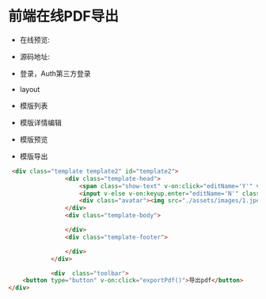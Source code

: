 <!--
 * @Author: luohong
 * @Date: 2019-08-30 17:46:49
 * @LastEditors: luohong
 * @LastEditTime: 2019-09-02 18:20:12
 * @Description: 
 * @email: 3300536651@qq.com
 -->
# 前端在线PDF导出
- 在线预览: 
- 源码地址:

- 登录，Auth第三方登录
- layout
- 模版列表
- 模版详情编辑
- 模版预览
- 模版导出

```html
 <div class="template template2" id="template2">
                <div class="template-head">
                    <span class="show-text" v-on:click="editName='Y'" v-if="editName=='N'"> {{name}}</span>
                    <input v-else v-on:keyup.enter="editName='N'" class="edit-text" type="text" v-model="name" />
                    <div class="avatar"><img src="./assets/images/1.jpeg" /> </div>
                </div>
                <div class="template-body">

                </div>
                <div class="template-footer">

                </div>
            </div>

            <div  class="toolbar">
    <button type="button" v-on:click="exportPdf()">导出pdf</button>
</div>
```